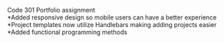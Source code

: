 Code 301 Portfolio assignment<br>
*Added responsive design so mobile users can have a better experience<br>
*Project templates now utilize Handlebars making adding projects easier<br>
*Added functional programming methods
